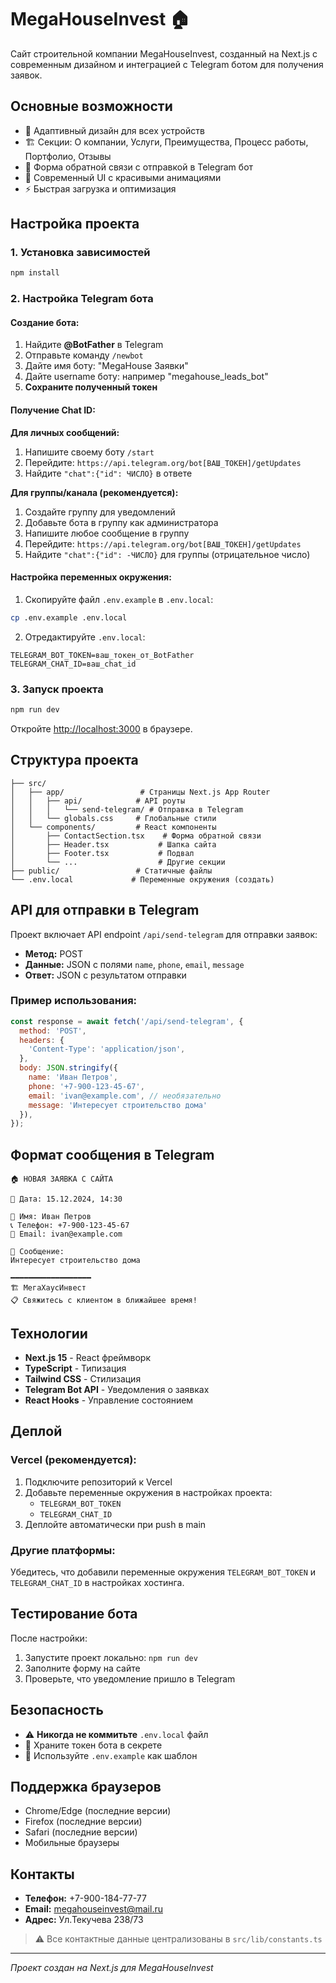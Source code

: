 # MegaHouseInvest 🏠

Сайт строительной компании MegaHouseInvest, созданный на Next.js с современным дизайном и интеграцией с Telegram ботом для получения заявок.

## Основные возможности

- 📱 Адаптивный дизайн для всех устройств
- 🏗️ Секции: О компании, Услуги, Преимущества, Процесс работы, Портфолио, Отзывы
- 🤖 Форма обратной связи с отправкой в Telegram бот
- 🎨 Современный UI с красивыми анимациями
- ⚡ Быстрая загрузка и оптимизация

## Настройка проекта

### 1. Установка зависимостей

```bash
npm install
```

### 2. Настройка Telegram бота

#### Создание бота:
1. Найдите **@BotFather** в Telegram
2. Отправьте команду `/newbot`
3. Дайте имя боту: "MegaHouse Заявки"
4. Дайте username боту: например "megahouse_leads_bot"
5. **Сохраните полученный токен**

#### Получение Chat ID:

**Для личных сообщений:**
1. Напишите своему боту `/start`
2. Перейдите: `https://api.telegram.org/bot[ВАШ_ТОКЕН]/getUpdates`
3. Найдите `"chat":{"id": ЧИСЛО}` в ответе

**Для группы/канала (рекомендуется):**
1. Создайте группу для уведомлений
2. Добавьте бота в группу как администратора
3. Напишите любое сообщение в группу
4. Перейдите: `https://api.telegram.org/bot[ВАШ_ТОКЕН]/getUpdates`
5. Найдите `"chat":{"id": -ЧИСЛО}` для группы (отрицательное число)

#### Настройка переменных окружения:
1. Скопируйте файл `.env.example` в `.env.local`:
```bash
cp .env.example .env.local
```

2. Отредактируйте `.env.local`:
```env
TELEGRAM_BOT_TOKEN=ваш_токен_от_BotFather
TELEGRAM_CHAT_ID=ваш_chat_id
```

### 3. Запуск проекта

```bash
npm run dev
```

Откройте [http://localhost:3000](http://localhost:3000) в браузере.

## Структура проекта

```
├── src/
│   ├── app/                 # Страницы Next.js App Router
│   │   ├── api/            # API роуты
│   │   │   └── send-telegram/ # Отправка в Telegram
│   │   └── globals.css     # Глобальные стили
│   └── components/         # React компоненты
│       ├── ContactSection.tsx    # Форма обратной связи
│       ├── Header.tsx           # Шапка сайта
│       ├── Footer.tsx           # Подвал
│       └── ...                  # Другие секции
├── public/                 # Статичные файлы
└── .env.local             # Переменные окружения (создать)
```

## API для отправки в Telegram

Проект включает API endpoint `/api/send-telegram` для отправки заявок:

- **Метод:** POST
- **Данные:** JSON с полями `name`, `phone`, `email`, `message`
- **Ответ:** JSON с результатом отправки

### Пример использования:

```javascript
const response = await fetch('/api/send-telegram', {
  method: 'POST',
  headers: {
    'Content-Type': 'application/json',
  },
  body: JSON.stringify({
    name: 'Иван Петров',
    phone: '+7-900-123-45-67',
    email: 'ivan@example.com', // необязательно
    message: 'Интересует строительство дома'
  }),
});
```

## Формат сообщения в Telegram

```
🏠 НОВАЯ ЗАЯВКА С САЙТА

📅 Дата: 15.12.2024, 14:30

👤 Имя: Иван Петров
📞 Телефон: +7-900-123-45-67
📧 Email: ivan@example.com

💬 Сообщение:
Интересует строительство дома

━━━━━━━━━━━━━━━━━━
🏗️ МегаХаусИнвест
📋 Свяжитесь с клиентом в ближайшее время!
```

## Технологии

- **Next.js 15** - React фреймворк
- **TypeScript** - Типизация
- **Tailwind CSS** - Стилизация
- **Telegram Bot API** - Уведомления о заявках
- **React Hooks** - Управление состоянием

## Деплой

### Vercel (рекомендуется):

1. Подключите репозиторий к Vercel
2. Добавьте переменные окружения в настройках проекта:
   - `TELEGRAM_BOT_TOKEN`
   - `TELEGRAM_CHAT_ID`
3. Деплойте автоматически при push в main

### Другие платформы:

Убедитесь, что добавили переменные окружения `TELEGRAM_BOT_TOKEN` и `TELEGRAM_CHAT_ID` в настройках хостинга.

## Тестирование бота

После настройки:

1. Запустите проект локально: `npm run dev`
2. Заполните форму на сайте
3. Проверьте, что уведомление пришло в Telegram

## Безопасность

- ⚠️ **Никогда не коммитьте** `.env.local` файл
- 🔐 Храните токен бота в секрете
- 📝 Используйте `.env.example` как шаблон

## Поддержка браузеров

- Chrome/Edge (последние версии)
- Firefox (последние версии)  
- Safari (последние версии)
- Мобильные браузеры

## Контакты

- **Телефон:** +7-900-184-77-77
- **Email:** megahouseinvest@mail.ru
- **Адрес:** Ул.Текучева 238/73

> ⚠️ Все контактные данные централизованы в `src/lib/constants.ts`

---

*Проект создан на Next.js для MegaHouseInvest*